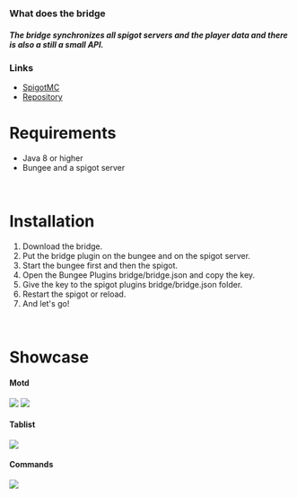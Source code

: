 ### What does the bridge
##### The bridge synchronizes all spigot servers and the player data and there is also a still a small API.
### Links
* [SpigotMC](https://www.spigotmc.org/resources/bridge.97461/)
* [Repository](https://byncing.eu/repository/)
&nbsp;
# Requirements
* Java 8 or higher
* Bungee and a spigot server
&nbsp;

&nbsp;
# Installation
1. Download the bridge.
2. Put the bridge plugin on the bungee and on the spigot server.
3. Start the bungee first and then the spigot.
4. Open the Bungee Plugins bridge/bridge.json and copy the key.
5. Give the key to the spigot plugins bridge/bridge.json folder.
6. Restart the spigot or reload.
7. And let's go!
&nbsp;

&nbsp;
# Showcase

#### Motd

<img src="http://byncing.eu/images/motd.png">
<img src="http://byncing.eu/images/motd_2.png">

#### Tablist

<img src="http://byncing.eu/images/tablist.png">

#### Commands
<img src="http://byncing.eu/images/command.png">
